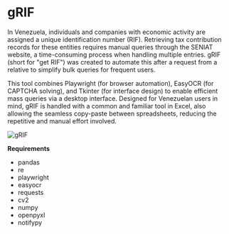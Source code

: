 # gRIF
In Venezuela, individuals and companies with economic activity are assigned a unique identification number (RIF). Retrieving tax contribution records for these entities requires manual queries through the SENIAT website, a time-consuming process when handling multiple entries. gRIF (short for "get RIF") was created to automate this after a request from a relative to simplify bulk queries for frequent users.

This tool combines Playwright (for browser automation), EasyOCR (for CAPTCHA solving), and Tkinter (for interface design) to enable efficient mass queries via a desktop interface. Designed for Venezuelan users in mind, gRIF is handled with a common and familiar tool in Excel, also allowing the seamless copy-paste between spreadsheets, reducing the repetitive and manual effort involved.

![gRIF](https://github.com/martinrojasmet/gRIF/raw/main/utils/gRIF.png)

**Requirements**
- pandas
- re
- playwright
- easyocr
- requests
- cv2
- numpy
- openpyxl
- notifypy
